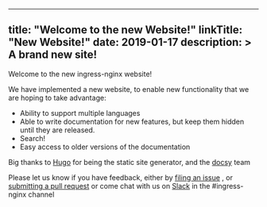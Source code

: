 
---
title: "Welcome to the new Website!"
linkTitle: "New Website!"
date: 2019-01-17
description: >
  A brand new site!
---

Welcome to the new ingress-nginx website!

We have implemented a new website, to enable new functionality that we are hoping to take advantage:

- Ability to support multiple languages
- Able to write documentation for new features, but keep them hidden until they are released.
- Search!
- Easy access to older versions of the documentation

Big thanks to [Hugo](https://gohugo.io) for being the static site generator, and the [docsy](https://github.com/google/docsy) team

Please let us know if you have feedback, either by [filing an issue](https://github.com/kubernetes/ingress-nginx/issues)
, or [submitting a pull request](https://github.com/kubernetes/ingress-nginx/pulls) or come chat with us
on [Slack](https://kubernetes.slack.com) in the #ingress-nginx channel
